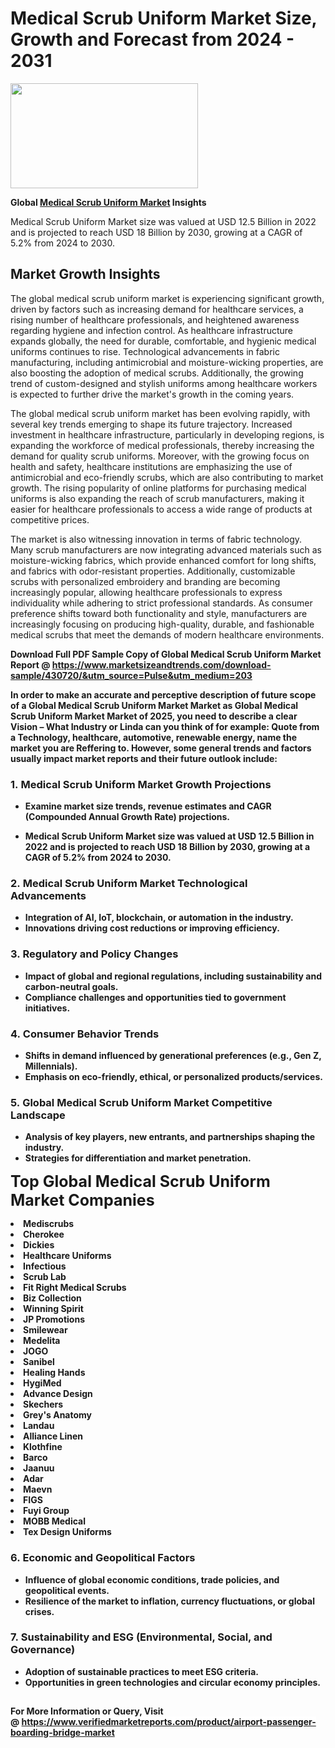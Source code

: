 <H1>Medical Scrub Uniform Market Size, Growth and Forecast from 2024 - 2031</H1><img class="aligncenter size-medium wp-image-584254" src="https://thirdeyenews.in/wp-content/uploads/2024/09/Global-Market-Research-300x168.jpeg" alt="" width="300" height="168" /><p><strong>Global&nbsp;<a href="https://www.marketsizeandtrends.com/download-sample/430720/&amp;utm_source=Pulse&amp;utm_medium=203">Medical Scrub Uniform Market</a> Insights</strong></p><p>Medical Scrub Uniform Market size was valued at USD 12.5 Billion in 2022 and is projected to reach USD 18 Billion by 2030, growing at a CAGR of 5.2% from 2024 to 2030.</p><p><h2>Market Growth Insights</h2> <p>The global medical scrub uniform market is experiencing significant growth, driven by factors such as increasing demand for healthcare services, a rising number of healthcare professionals, and heightened awareness regarding hygiene and infection control. As healthcare infrastructure expands globally, the need for durable, comfortable, and hygienic medical uniforms continues to rise. Technological advancements in fabric manufacturing, including antimicrobial and moisture-wicking properties, are also boosting the adoption of medical scrubs. Additionally, the growing trend of custom-designed and stylish uniforms among healthcare workers is expected to further drive the market's growth in the coming years.</p> <p><strong></strong></p> <p>The global medical scrub uniform market has been evolving rapidly, with several key trends emerging to shape its future trajectory. Increased investment in healthcare infrastructure, particularly in developing regions, is expanding the workforce of medical professionals, thereby increasing the demand for quality scrub uniforms. Moreover, with the growing focus on health and safety, healthcare institutions are emphasizing the use of antimicrobial and eco-friendly scrubs, which are also contributing to market growth. The rising popularity of online platforms for purchasing medical uniforms is also expanding the reach of scrub manufacturers, making it easier for healthcare professionals to access a wide range of products at competitive prices.</p> <p>The market is also witnessing innovation in terms of fabric technology. Many scrub manufacturers are now integrating advanced materials such as moisture-wicking fabrics, which provide enhanced comfort for long shifts, and fabrics with odor-resistant properties. Additionally, customizable scrubs with personalized embroidery and branding are becoming increasingly popular, allowing healthcare professionals to express individuality while adhering to strict professional standards. As consumer preference shifts toward both functionality and style, manufacturers are increasingly focusing on producing high-quality, durable, and fashionable medical scrubs that meet the demands of modern healthcare environments.</p> <p><strong></p><p><span class=""><strong>Download Full PDF Sample Copy of Global Medical Scrub Uniform Market Report</strong> @ <a href="https://www.marketsizeandtrends.com/download-sample/430720/&amp;utm_source=Pulse&amp;utm_medium=203" target="_blank">https://www.marketsizeandtrends.com/download-sample/430720/&amp;utm_source=Pulse&amp;utm_medium=203</a></span></p><p>In order to make an accurate and perceptive description of future scope of a Global&nbsp;Medical Scrub Uniform Market Market as Global&nbsp;Medical Scrub Uniform Market Market of 2025, you need to describe a clear Vision &ndash; What Industry or Linda can you think of for example: Quote from a Technology, healthcare, automotive, renewable energy, name the market you are Reffering to. However, some general trends and factors usually impact market reports and their future outlook include:</p><h3>1.&nbsp;<strong>Medical Scrub Uniform Market Growth Projections</strong></h3><ul><li>Examine market size trends, revenue estimates and CAGR (Compounded Annual Growth Rate) projections.</li><li><p>Medical Scrub Uniform Market size was valued at USD 12.5 Billion in 2022 and is projected to reach USD 18 Billion by 2030, growing at a CAGR of 5.2% from 2024 to 2030.</p></li></ul><h3>2.&nbsp;<strong>Medical Scrub Uniform Market Technological Advancements</strong></h3><ul><li>Integration of AI, IoT, blockchain, or automation in the industry.</li><li>Innovations driving cost reductions or improving efficiency.</li></ul><h3>3.&nbsp;<strong>Regulatory and Policy Changes</strong></h3><ul><li>Impact of global and regional regulations, including sustainability and carbon-neutral goals.</li><li>Compliance challenges and opportunities tied to government initiatives.</li></ul><h3>4.&nbsp;<strong>Consumer Behavior Trends</strong></h3><ul><li>Shifts in demand influenced by generational preferences (e.g., Gen Z, Millennials).</li><li>Emphasis on eco-friendly, ethical, or personalized products/services.</li></ul><h3>5.&nbsp;<strong>Global Medical Scrub Uniform Market Competitive Landscape</strong></h3><ul><li>Analysis of key players, new entrants, and partnerships shaping the industry.</li><li>Strategies for differentiation and market penetration.</li></ul><p data-pm-slice="1 1 []"><span style="color: inherit; font-family: inherit; font-size: 25px;">Top Global Medical Scrub Uniform Market Companies</span></p><div class="" data-test-id=""><p><li>Mediscrubs</li><li> Cherokee</li><li> Dickies</li><li> Healthcare Uniforms</li><li> Infectious</li><li> Scrub Lab</li><li> Fit Right Medical Scrubs</li><li> Biz Collection</li><li> Winning Spirit</li><li> JP Promotions</li><li> Smilewear</li><li> Medelita</li><li> JOGO</li><li> Sanibel</li><li> Healing Hands</li><li> HygiMed</li><li> Advance Design</li><li> Skechers</li><li> Grey's Anatomy</li><li> Landau</li><li> Alliance Linen</li><li> Klothfine</li><li> Barco</li><li> Jaanuu</li><li> Adar</li><li> Maevn</li><li> FIGS</li><li> Fuyi Group</li><li> MOBB Medical</li><li> Tex Design Uniforms</li></p></div><h3>6.&nbsp;<strong>Economic and Geopolitical Factors</strong></h3><ul><li>Influence of global economic conditions, trade policies, and geopolitical events.</li><li>Resilience of the market to inflation, currency fluctuations, or global crises.</li></ul><h3>7.&nbsp;<strong>Sustainability and ESG (Environmental, Social, and Governance)</strong></h3><ul><li>Adoption of sustainable practices to meet ESG criteria.</li><li>Opportunities in green technologies and circular economy principles.</li></ul><h2><strong style="font-size: 14px;">For More Information or Query, Visit @&nbsp;</strong><a style="background-color: #ffffff; font-size: 14px;" href="https://www.marketsizeandtrends.com/report/medical-scrub-uniform-market/" target="_blank">https://www.verifiedmarketreports.com/product/airport-passenger-boarding-bridge-market</a></h2>
